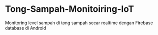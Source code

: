 # Tong-Sampah-Monitoiring-IoT
Monitoring level sampah di tong sampah secar realtime dengan Firebase database di Android
